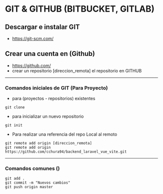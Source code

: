 # GIT & GITHUB (BITBUCKET, GITLAB)

## Descargar e instalar GIT
- https://git-scm.com/

## Crear una cuenta en (Github)
- https://github.com/
- crear un repositorio [direccion_remota] el repositorio en GITHUB
---
### Comandos iniciales de GIT (Para Proyecto)
- para (proyectos - repositorios) existentes 
```
git clone 
```
- para inicializar un nuevo repositorio
```
git init

```
- Para realizar una referencia del repo Local al remoto
```
git remote add origin [direccion_remota]
git remote add origin https://github.com/cchura94/backend_laravel_vue_vite.git
```
---
### Comandos comunes ()
```
git add .
git commit -m "Nuevos cambios"
git push origin master
```